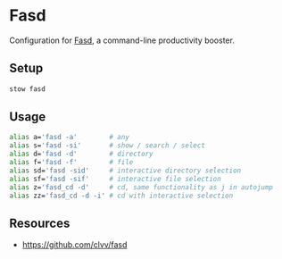 # Fasd

Configuration for [Fasd](https://github.com/clvv/fasd), a command-line
productivity booster.

## Setup

```bash
stow fasd
```

## Usage

```bash
alias a='fasd -a'        # any
alias s='fasd -si'       # show / search / select
alias d='fasd -d'        # directory
alias f='fasd -f'        # file
alias sd='fasd -sid'     # interactive directory selection
alias sf='fasd -sif'     # interactive file selection
alias z='fasd_cd -d'     # cd, same functionality as j in autojump
alias zz='fasd_cd -d -i' # cd with interactive selection
```

## Resources

- https://github.com/clvv/fasd
